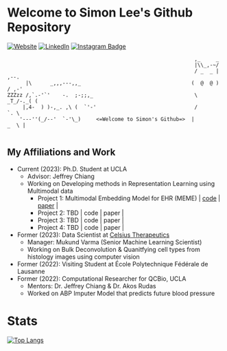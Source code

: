 # Welcome to Simon Lee's Github Repository

[![Website](https://img.shields.io/badge/simonlee711.github.io-informational?style=flat-square&logo=jekyll&logoColor=white)](https://simonlee711.github.io/about)
[![LinkedIn](https://img.shields.io/badge/LinkedIn-simonlee-informational?style=flat-square&logo=linkedin&logoColor=white)](https://www.linkedin.com/in/simon-lee-307ba4172/)
[![Instagram Badge](https://img.shields.io/badge/-simonlee.a-blue?style=flat-square&logo=instagram&logoColor=white&link=https://www.instagram.com/simonlee.a/)](https://www.instagram.com/simonlee.a/)

```
                                                             ,_     _
                                                             |\\_,-~/
                                                             / _  _ |    ,--.
      |\      _,,,---,,_                                    (  @  @ )   / ,-'
ZZZzz /,`.-'`'    -.  ;-;;,_                                 \  _T_/-._( (
     |,4-  ) )-,_. ,\ (  `'-'                                /         `. \
    '---''(_/--'  `-'\_)     <=Welcome to Simon's Github=>  |         _  \ |
    

```
## My Affiliations and Work

- Current (2023): Ph.D. Student at UCLA
  - Advisor: Jeffrey Chiang
  - Working on Developing methods in Representation Learning using Multimodal data
      - Project 1: Multimodal Embedding Model for EHR (MEME) | [code](https://github.com/Simonlee711/MEME) | [paper](https://arxiv.org/abs/2402.00160) |
      - Project 2: TBD | code | paper |
      - Project 3: TBD | code | paper |
      - Project 4: TBD | code | paper |
- Former (2023): Data Scientist at [Celsius Therapeutics](https://celsiustx.com/)
  - Manager: Mukund Varma (Senior Machine Learning Scientist) 
  - Working on Bulk Deconvolution & Quanitfying cell types from histology images using computer vision
- Former (2022): Visiting Student at École Polytechnique Fédérale de Lausanne
- Former  (2022): Computational Researcher for QCBio, UCLA
  - Mentors: Dr. Jeffrey Chiang & Dr. Akos Rudas
  - Worked on ABP Imputer Model that predicts future blood pressure

# Stats
[![Top Langs](https://github-readme-stats.vercel.app/api/top-langs/?username=Simonlee711&layout=compact&theme=tokyonight)](https://github.com/anuraghazra/github-readme-stats)
